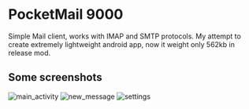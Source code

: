# PocketMail 9000

Simple Mail client, works with IMAP and SMTP protocols.
My attempt to create extremely lightweight android app,
now it weight only 562kb in release mod.

## Some screenshots

![main_activity](https://github.com/user-attachments/assets/291f4562-5a9b-4ab0-847d-f161b28e5ab9)
![new_message](https://github.com/user-attachments/assets/147a36d5-574b-4246-ad87-63dfbc9fc0ed)
![settings](https://github.com/user-attachments/assets/639880c2-45f3-4a99-8598-28a7723f95db)
